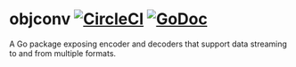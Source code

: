# objconv [![CircleCI](https://circleci.com/gh/segmentio/objconv.svg?style=shield)](https://circleci.com/gh/segmentio/objconv) [![GoDoc](https://godoc.org/github.com/segmentio/objconv?status.svg)](https://godoc.org/github.com/segmentio/objconv)

A Go package exposing encoder and decoders that support data streaming to and from multiple formats.
